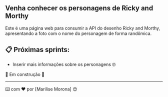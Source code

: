 ## Venha conhecer os personagens de Ricky and Morthy


Este é uma página web para consumir a API do desenho Ricky and Morthy, apresentando a foto com o nome do personagem de forma randômica.


## 📋 Próximas sprints:

* Inserir mais informações sobre os personagens 🤓


🚧 Em construção 🚧
 
---
⌨️ com ❤️ por [Marilise Morona] 😊
